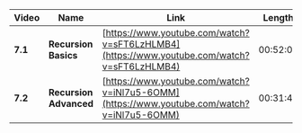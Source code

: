 | Video   | Name                   | Link                                                                                       | Length   |
| ------- | ---------------------- | ------------------------------------------------------------------------------------------ | -------- |
| **7.1** | **Recursion Basics**   | [https://www.youtube.com/watch?v=sFT6LzHLMB4](https://www.youtube.com/watch?v=sFT6LzHLMB4) | 00:52:09 |
| **7.2** | **Recursion Advanced** | [https://www.youtube.com/watch?v=iNl7u5-6OMM](https://www.youtube.com/watch?v=iNl7u5-6OMM) | 00:31:48 |
